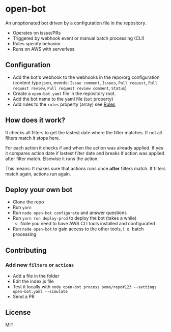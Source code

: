 # open-bot

An unoptionated bot driven by a configuration file in the repository.

* Operates on issue/PRs
* Triggered by webhook event or manual batch processing (CLI)
* Rules specify behavior
* Runs on AWS with serverless

## Configuration

* Add the bot's webhook to the webhooks in the repo/org configuration (content type json, events: `Issue comment`, `Issues`, `Pull request`, `Pull request review`, `Pull request review comment`, `Status`)
* Create a `open-bot.yaml` file in the repository root.
* Add the bot name to the yaml file (`bot` property)
* Add rules to the `rules` property (array) see [Rules](doc/rules.md)

## How does it work?

It checks all filters to get the lastest date where the filter matches. If not all filters match it stops here.

For each action it checks if and when the action was already applied. If yes it compares action date if lastest filter date and breaks if action was applied after filter match. Elsewise it runs the action.

This means: It makes sure that actions runs once **after** filters match. If filters match again, actions run again.

## Deploy your own bot

* Clone the repo
* Run `yarn`
* Run `node open-bot configurate` and answer questions
* Run `yarn run deploy-prod` to deploy the bot (takes a while)
  * Note you need to have AWS CLI tools installed and configurated
* Run `node open-bot` to gain access to the other tools, i. e. batch processing

## Contributing

### Add new `filters` or `actions`

* Add a file in the folder
* Edit the index.js file
* Test it locally with `node open-bot process some/repo#123 --settings open-bot.yaml --simulate`
* Send a PR

## License

MIT
